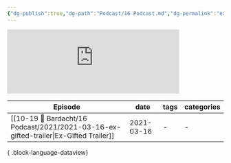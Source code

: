 ```yaml
---
{"dg-publish":true,"dg-path":"Podcast/16 Podcast.md","dg-permalink":"ex-gifted","permalink":"/ex-gifted/","title":"Ex-Gifted Podcast","contentClasses":"dashboard cards","noteIcon":"","created":"","updated":""}
---
```



<iframe src="https://podcasters.spotify.com/pod/show/raineinchaos/embed" height="150px" width="400px" frameborder="0" scrolling="no"></iframe>

| Episode                                                                                  | date       | tags | categories |
| ---------------------------------------------------------------------------------------- | ---------- | ---- | ---------- |
| [[10-19 💢 Bardacht/16 Podcast/2021/2021-03-16-ex-gifted-trailer\|Ex-Gifted Trailer]] | 2021-03-16 | \-   | \-         |

{ .block-language-dataview}